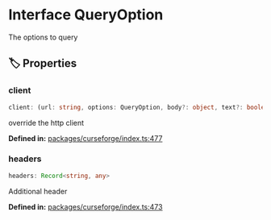 # Interface QueryOption

The options to query
## 🏷️ Properties

### client <Badge type="info" text="optional" />

```ts
client: (url: string, options: QueryOption, body?: object, text?: boolean) => Promise<string | object>
```
override the http client
<p style="font-size: 14px; color: var(--vp-c-text-2)">
<strong>Defined in:</strong> <a href="https://github.com/voxelum/minecraft-launcher-core-node/blob/master/packages/curseforge/index.ts#L477" target="_blank" rel="noreferrer">packages/curseforge/index.ts:477</a>
</p>


### headers <Badge type="info" text="optional" />

```ts
headers: Record<string, any>
```
Additional header
<p style="font-size: 14px; color: var(--vp-c-text-2)">
<strong>Defined in:</strong> <a href="https://github.com/voxelum/minecraft-launcher-core-node/blob/master/packages/curseforge/index.ts#L473" target="_blank" rel="noreferrer">packages/curseforge/index.ts:473</a>
</p>


